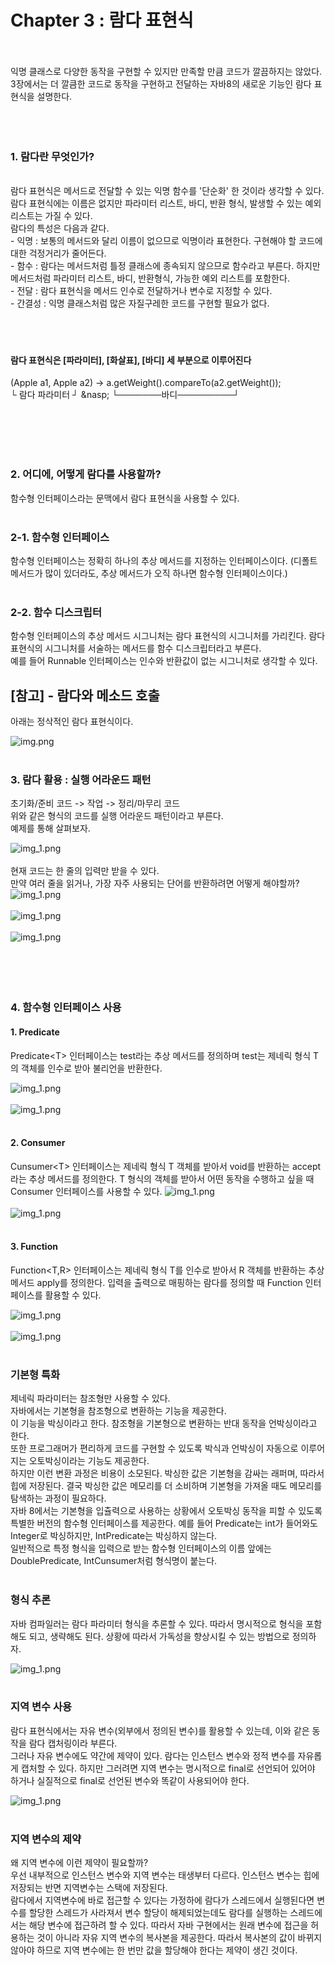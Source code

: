 # Chapter 3 : 람다 표현식
<br/><br/>
익명 클래스로 다양한 동작을 구현할 수 있지만 만족할 만큼 코드가 깔끔하지는 않았다. 3장에서는
더 깔큼한 코드로 동작을 구현하고 전달하는 자바8의 새로운 기능인 람다 표현식을 설명한다.
<br/><br/><br/><br/>

### 1. 람다란 무엇인가?
<br/>
람다 표현식은 메서드로 전달할 수 있는 익명 함수를 '단순화' 한 것이라 생각할 수 있다.
람다 표현식에는 이름은 없지만 파라미터 리스트, 바디, 반환 형식, 발생할 수 있는 예외 리스트는 가질 수 있다.<br/>
람다의 특성은 다음과 같다.<br/>
- 익명 : 보통의 메서드와 달리 이름이 없으므로 익명이라 표현한다. 구현해야 할 코드에 대한 걱정거리가 줄어든다.<br/>
- 함수 : 람다는 메서드처럼 틀정 클래스에 종속되지 않으므로 함수라고 부른다. 하지만 메서드처럼 파라미터 리스트, 바디, 반환형식, 가능한 예외 리스트를 포함한다.<br/>
- 전달 : 람다 표현식을 메서드 인수로 전달하거나 변수로 지정할 수 있다.<br/>
- 간결성 : 익명 클래스처럼 많은 자질구레한 코드를 구현할 필요가 없다.
<br/><br/><br/><br/>

#### 람다 표현식은 [파라미터], [화살표], [바디] 세 부분으로 이루어진다
(Apple a1, Apple a2)  -> a.getWeight().compareTo(a2.getWeight());<br/>
   └ 람다 파라미터 ┘    &nasp;   └───────바디─────────┘


<br/><br/><br/><br/>
### 2. 어디에, 어떻게 람다를 사용할까?
함수형 인터페이스라는 문맥에서 람다 표현식을 사용할 수 있다.
<br/><br/>
### 2-1. 함수형 인터페이스
함수형 인터페이스는 정확히 하나의 추상 메서드를 지정하는 인터페이스이다.
(디폴트 메서드가 많이 있더라도, 추상 메서드가 오직 하나면 함수형 인터페이스이다.)
<br/><br/>
### 2-2. 함수 디스크립터
함수형 인터페이스의 추상 메서드 시그니처는 람다 표현식의 시그니처를 가리킨다. 람다 표현식의 시그니처를
서술하는 메서드를 함수 디스크립터라고 부른다. <br/>
예를 들어 Runnable 인터페이스는 인수와 반환값이 없는 시그니처로 생각할 수 있다.


## [참고] - 람다와 메소드 호출
아래는 정삭적인 람다 표현식이다.

![img.png](../image/img_16.png)
<br/>
<br/>
### 3. 람다 활용 : 실행 어라운드 패턴
초기화/준비 코드 -> 작업 -> 정리/마무리 코드
<br/>
위와 같은 형식의 코드를 실행 어라운드 패턴이라고 부른다. <br/>
예제를 통해 살펴보자.
<br/>

![img_1.png](../image/img_17.png)
<br/>
<br/>
현재 코드는 한 줄의 입력만 받을 수 있다. <br/>
만약 여러 줄을 읽거나, 가장 자주 사용되는 단어를 반환하려면 어떻게 해야할까?
<br/>
![img_1.png](../image/img_18.png)<br/><br/>
![img_1.png](../image/img_19.png)<br/><br/>
![img_1.png](../image/img_20.png)<br/><br/>
<br/>
<br/>
<br/>

### 4. 함수형 인터페이스 사용
#### 1. Predicate 
Predicate\<T> 인터페이스는 test라는 추상 메서드를 정의하며 test는 제네릭 형식 T의 객체를
인수로 받아 불리언을 반환한다.

![img_1.png](../image/img_21.png)<br/><br/>
![img_1.png](../image/img_22.png)<br/><br/>

#### 2. Consumer
Cunsumer\<T> 인터페이스는 제네릭 형식 T 객체를 받아서 void를 반환하는 accept라는 추상 메서드를
정의한다. T 형식의 객체를 받아서 어떤 동작을 수행하고 싶을 때 Consumer 인터페이스를 사용할 수 있다.
![img_1.png](../image/img_23.png)<br/><br/>
![img_1.png](../image/img_24.png)<br/><br/>

#### 3. Function
Function\<T,R> 인터페이스는 제네릭 형식 T를 인수로 받아서 R 객체를 반환하는 추상 메서드 apply를 정의한다.
입력을 출력으로 매핑하는 람다를 정의할 때 Function 인터페이스를 활용할 수 있다.

![img_1.png](../image/img_25.png)<br/><br/>
![img_1.png](../image/img_26.png)<br/><br/>

### 기본형 특화
제네릭 파라미터는 참조형만 사용할 수 있다. <br/>
자바에서는 기본형을 참조형으로 변환하는 기능을 제공한다.<br/>
이 기능을 박싱이라고 한다. 참조형을 기본형으로 변환하는 반대 동작을 언박싱이라고 한다.<br/>
또한 프로그래머가 편리하게 코드를 구현할 수 있도록 박식과 언박싱이 자동으로 이루어지는 오토박싱이라는 기능도 제공한다.<br/>
하지만 이런 변환 과정은 비용이 소모된다. 박싱한 값은 기본형을 감싸는 래퍼며, 따라서 힙에 저장된다. 결국 박싱한 값은
메모리를 더 소비하며 기본형을 가져올 때도 메모리를 탐색하는 과정이 필요하다.<br/>
자바 8에서는 기본형을 입츌력으로 사용하는 상황에서 오토박싱 동작을 피할 수 있도록 특별한 버전의 함수형 인터페이스를 제공한다.
예를 들어 Predicate<Integer>는 int가 들어와도 Integer로 박싱하지만, IntPredicate는 박싱하지 않는다. <br/>
일반적으로 특정 형식을 입력으로 받는 함수형 인터페이스의 이름 앞에는 DoublePredicate, IntCunsumer처럼 형식명이 붙는다.
<br/><br/>

### 형식 추론
자바 컴파일러는 람다 파라미터 형식을 추론할 수 있다. 따라서 명시적으로 형식을 포함해도 되고, 생략해도 된다. 상황에 따라서 가독성을 향상시킬 수 있는 방법으로 정의하자.

![img_1.png](../image/img_27.png)<br/><br/>

### 지역 변수 사용
람다 표현식에서는 자유 변수(외부에서 정의된 변수)를 활용할 수 있는데, 이와 같은 동작을 람다 캡처링이라 부른다.<br/>
그러나 자유 변수에도 약간에 제약이 있다. 람다는 인스턴스 변수와 정적 변수를 자유롭게 캡처할 수 있다.
하지만 그러려면 지역 변수는 명시적으로 final로 선언되어 있어야 하거나 실질적으로 final로 선언된 변수와 똑같이 사용되어야 한다.

![img_1.png](../image/img_28.png)<br/><br/>

### 지역 변수의 제약
왜 지역 변수에 이런 제약이 필요할까? <br/>
우선 내부적으로 인스턴스 변수와 지역 변수는 태생부터 다르다. 인스턴스 변수는 힙에 저장되는 반면 지역변수는 스택에 저장된다.<br/>
람다에서 지역변수에 바로 접근할 수 있다는 가정하에 람다가 스레드에서 실행된다면 변수를 할당한 스레드가 사라져서 변수 할당이 해제되었는데도
람다를 실행하는 스레드에서는 해당 변수에 접근하려 할 수 있다. 따라서 자바 구현에서는 원래 변수에 접근을 허용하는 것이 아니라
자유 지역 변수의 복사본을 제공한다. 따라서 복사본의 값이 바뀌지 않아야 하므로 지역 변수에는 한 번만 값을 할당해야 한다는 제약이 생긴 것이다.

